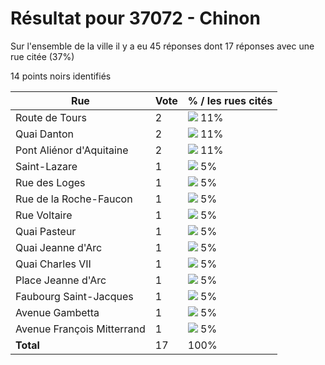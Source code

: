# Résultat pour 37072 - Chinon

Sur l'ensemble de la ville il y a eu 45 réponses dont 17 réponses avec une rue citée (37%)

14 points noirs identifiés

| Rue | Vote | % / les rues cités|
|-----|------|-------------------|
| Route de Tours | 2 | <img src="../../img/bar_11.gif" />&nbsp;11%|
| Quai Danton | 2 | <img src="../../img/bar_11.gif" />&nbsp;11%|
| Pont Aliénor d'Aquitaine | 2 | <img src="../../img/bar_11.gif" />&nbsp;11%|
| Saint-Lazare | 1 | <img src="../../img/bar_5.gif" />&nbsp;5%|
| Rue des Loges | 1 | <img src="../../img/bar_5.gif" />&nbsp;5%|
| Rue de la Roche-Faucon | 1 | <img src="../../img/bar_5.gif" />&nbsp;5%|
| Rue Voltaire | 1 | <img src="../../img/bar_5.gif" />&nbsp;5%|
| Quai Pasteur | 1 | <img src="../../img/bar_5.gif" />&nbsp;5%|
| Quai Jeanne d'Arc | 1 | <img src="../../img/bar_5.gif" />&nbsp;5%|
| Quai Charles VII | 1 | <img src="../../img/bar_5.gif" />&nbsp;5%|
| Place Jeanne d'Arc | 1 | <img src="../../img/bar_5.gif" />&nbsp;5%|
| Faubourg Saint-Jacques | 1 | <img src="../../img/bar_5.gif" />&nbsp;5%|
| Avenue Gambetta | 1 | <img src="../../img/bar_5.gif" />&nbsp;5%|
| Avenue François Mitterrand | 1 | <img src="../../img/bar_5.gif" />&nbsp;5%|
| **Total** | 17 | 100%|
